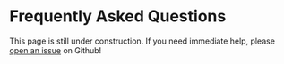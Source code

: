 # Frequently Asked Questions

This page is still under construction. If you need immediate help, please [open an issue](https://github.com/OpenOmics/nanite/issues) on Github!

